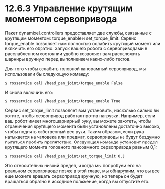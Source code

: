 # 12.6.3 Управление крутящим моментом сервопривода

Пакет dynamixel\_controllers предоставляет две службы, связанные с крутящим моментом: torque\_enable и set\_torque\_limit. Сервис torque\_enable позволяет нам полностью ослабить крутящий момент или включить его обратно. Запуск вашего робота с сервоприводами в расслабленном состоянии удобно позволяет вам расположить шарниры вручную перед выполнением каких-либо тестов.

Для того чтобы ослабить головной панорамный сервопривод, мы использовали бы следующую команду:

`$ rosservice call /head_pan_joint/torque_enable False`

И снова включить его:

`$ rosservice call /head_pan_joint/torque_enable True`

Сервис set\_torque\_limit позволяет вам установить, насколько сильно вы хотите, чтобы сервопривод работал против нагрузки. Например, если ваш робот имеет многошарнирный руку, вы можете захотеть, чтобы ограничения крутящего момента были установлены достаточно высоко, чтобы поднять собственный вес руки. Таким образом, если рука натыкается на человека или предмет, сервоприводы не будут бездумно пытаться пробить препятствие. Следующая команда установит предел крутящего момента головного панорамного сервопривода равным 0,1:

`$ rosservice call /head_pan_joint/set_torque_limit 0.1`

Это относительно низкий предел, и когда мы попробуем его на реальном сервоприводе позже в этой главе, мы обнаружим, что вы все еще можете вращать сервопривод вручную, но теперь он будет вращаться обратно в исходное положение, когда вы отпустите его.

